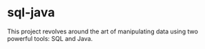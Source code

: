 # sql-java
This project revolves around the art of manipulating data using two powerful tools: SQL and Java.
